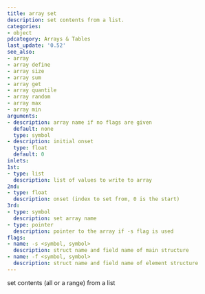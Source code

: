 ```yaml
---
title: array set
description: set contents from a list.
categories:
- object
pdcategory: Arrays & Tables
last_update: '0.52'
see_also:
- array
- array define
- array size
- array sum
- array get
- array quantile
- array random
- array max
- array min
arguments:
- description: array name if no flags are given 
  default: none
  type: symbol
- description: initial onset 
  type: float
  default: 0
inlets:
1st:
- type: list
  description: list of values to write to array
2nd:
- type: float
  description: onset (index to set from, 0 is the start)
3rd:
- type: symbol
  description: set array name
- type: pointer
  description: pointer to the array if -s flag is used
flags:
- name: -s <symbol, symbol>
  description: struct name and field name of main structure
- name: -f <symbol, symbol>
  description: struct name and field name of element structure
---
```

set contents (all or a range) from a list
